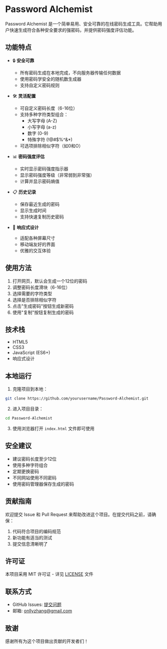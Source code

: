 # Password Alchemist

Password Alchemist 是一个简单易用、安全可靠的在线密码生成工具。它帮助用户快速生成符合各种安全要求的强密码，并提供密码强度评估功能。

## 功能特点

- 🔒 **安全可靠**
  - 所有密码生成在本地完成，不向服务器传输任何数据
  - 使用密码学安全的随机数生成器
  - 支持自定义密码规则

- 🛠️ **灵活配置**
  - 可自定义密码长度（6-16位）
  - 支持多种字符类型组合：
    - 大写字母 (A-Z)
    - 小写字母 (a-z)
    - 数字 (0-9)
    - 特殊字符 (!@#$%^&*)
  - 可选项排除相似字符（如0和O）

- 📊 **密码强度评估**
  - 实时显示密码强度指示器
  - 显示密码强度等级（非常弱到非常强）
  - 计算并显示密码熵值

- 📋 **历史记录**
  - 保存最近生成的密码
  - 显示生成时间
  - 支持快速复制历史密码

- 📱 **响应式设计**
  - 适配各种屏幕尺寸
  - 移动端友好的界面
  - 优雅的交互体验

## 使用方法

1. 打开网页，默认会生成一个12位的密码
2. 调整密码长度滑块（6-16位）
3. 选择需要的字符类型
4. 选择是否排除相似字符
5. 点击"生成密码"按钮生成新密码
6. 使用"复制"按钮复制生成的密码

## 技术栈

- HTML5
- CSS3
- JavaScript (ES6+)
- 响应式设计

## 本地运行

1. 克隆项目到本地：
```bash
git clone https://github.com/yourusername/Password-Alchemist.git
```

2. 进入项目目录：
```bash
cd Password-Alchemist
```

3. 使用浏览器打开 `index.html` 文件即可使用

## 安全建议

- 建议密码长度至少12位
- 使用多种字符组合
- 定期更换密码
- 不同网站使用不同密码
- 使用密码管理器保存生成的密码

## 贡献指南

欢迎提交 Issue 和 Pull Request 来帮助改进这个项目。在提交代码之前，请确保：

1. 代码符合项目的编码规范
2. 新功能有适当的测试
3. 提交信息清晰明了

## 许可证

本项目采用 MIT 许可证 - 详见 [LICENSE](LICENSE) 文件

## 联系方式

- GitHub Issues: [提交问题](https://github.com/yourusername/Password-Alchemist/issues)
- 邮箱: onllyzhang@gmail.com

## 致谢

感谢所有为这个项目做出贡献的开发者们！
